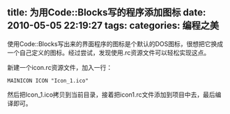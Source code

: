title: 为用Code::Blocks写的程序添加图标
date: 2010-05-05 22:19:27
tags:
categories: 编程之美
---

使用Code::Blocks写出来的界面程序的图标是个默认的DOS图标，很想把它换成一个自己定义的图标。经过尝试，发现使用.rc资源文件可以轻松实现这点。

新建一个icon.rc资源文件，加入一行：

``` plain
MAINICON ICON "Icon_1.ico"
```

然后把Icon_1.ico拷贝到当前目录，接着把icon1.rc文件添加到项目中去，最后编译即可。
